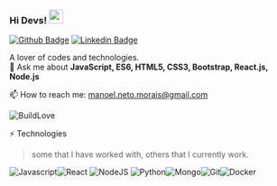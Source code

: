 ### Hi Devs! <img src="https://raw.githubusercontent.com/kaueMarques/kaueMarques/master/hi.gif" width="25px"> 

[![Github Badge](https://img.shields.io/badge/-Github-000?style=flat-square&logo=Github&logoColor=white&link=https://github.com/manoel-neto-morais)](https://github.com/manoel-neto-morais)
[![Linkedin Badge](https://img.shields.io/badge/-LinkedIn-blue?style=flat-square&logo=Linkedin&logoColor=white&link=https://www.linkedin.com/in/manoel-adiodato-de-morais-neto/)](https://www.linkedin.com/in/manoel-adiodato-de-morais-neto/)

A lover of codes and technologies. 
<br>💬 Ask me about **JavaScript, ES6, HTML5, CSS3, Bootstrap, React.js, Node.js**

📫 How to reach me: manoel.neto.morais@gmail.com

![BuildLove](http://ForTheBadge.com/images/badges/built-with-love.svg)

⚡ Technologies
> some that I have worked with, others that I currently work.

![Javascript](https://img.shields.io/badge/JavaScript-323330?style=for-the-badge&logo=javascript&logoColor=F7DF1E)![React](https://img.shields.io/badge/React-20232A?style=for-the-badge&logo=react&logoColor=61DAFB)
![NodeJS](https://img.shields.io/badge/Node.js-43853D?style=for-the-badge&logo=node.js&logoColor=white)
![Python](https://img.shields.io/badge/Python-14354C?style=for-the-badge&logo=python&logoColor=white)![Mongo](https://img.shields.io/badge/MongoDB-4EA94B?style=for-the-badge&logo=mongodb&logoColor=white)![Git](https://img.shields.io/badge/Git-F05032?style=for-the-badge&logo=git&logoColor=white)![Docker](https://img.shields.io/badge/Docker-2CA5E0?style=for-the-badge&logo=docker&logoColor=white)

